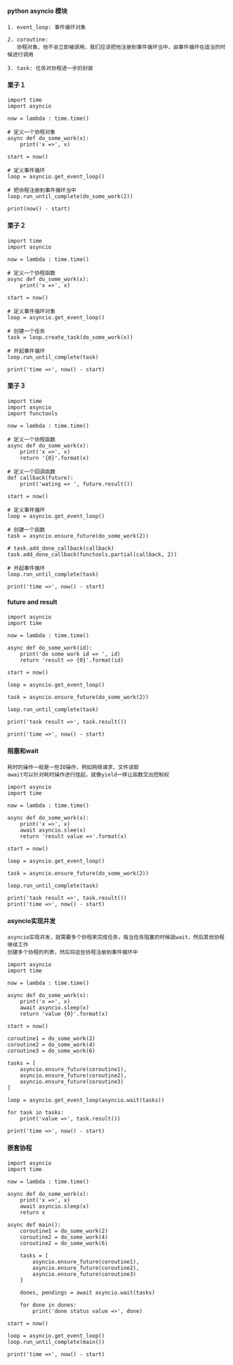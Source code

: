 #### python asyncio 模块
>
    1. event_loop: 事件循环对象

    2. coroutine:
       协程对象，他不会立即被调用，我们应该把他注册到事件循环当中，由事件循环在适当的时候进行调用

    3. task: 任务对协程进一步的封装


#### 栗子１
>
    import time
    import asyncio

    now = lambda : time.time()

    # 定义一个协程对象
    async def do_some_work(x):
        print('x =>', x)

    start = now()

    # 定义事件循环
    loop = asyncio.get_event_loop()

    # 把协程注册到事件循环当中
    loop.run_until_complete(do_some_work(2))

    print(now() - start)

#### 栗子２
>
    import time
    import asyncio

    now = lambda : time.time()

    # 定义一个协程函数
    async def do_some_work(x):
        print('x =>', x)

    start = now()

    # 定义事件循环对象
    loop = asyncio.get_event_loop()

    # 创建一个任务
    task = loop.create_task(do_some_work(x))

    # 开起事件循环
    loop.run_until_complete(task)

    print('time =>', now() - start)

#### 栗子３
>
    import time
    import asyncio
    import functools

    now = lambda : time.time()

    # 定义一个协程函数
    async def do_some_work(x):
        print('x =>', x)
        return '{0}'.format(x)

    # 定义一个回调函数
    def callback(future):
        print('wating => ', future.result())

    start = now()

    # 定义事件循环
    loop = asyncio.get_event_loop()

    # 创建一个函数
    task = asyncio.ensure_future(do_some_work(2))

    # task.add_done_callback(callback)
    task.add_done_callback(functools.partial(callback, 2))

    # 开起事件循环
    loop.run_until_complete(task)

    print('time =>', now() - start)

#### future and result
>
    import asyncio
    import time

    now = lambda : time.time()

    async def do_some_work(id):
        print('do some work id => ', id)
        return 'result => {0}'.format(id)

    start = now()

    loop = asyncio.get_event_loop()

    task = asyncio.ensure_future(do_some_work(2))

    loop.run_until_complete(task)

    print('task result =>', task.result())

    print('time =>', now() - start)

#### 阻塞和wait
>
    耗时的操作一般是一些IO操作，例如网络请求，文件读取
    await可以针对耗时操作进行挂起，就像yield一样让函数交出控制权

    import asyncio
    import time

    now = lambda : time.time()

    async def do_some_work(x):
        print('x =>', x)
        await asyncio.slee(x)
        return 'result value =>'.format(x)

    start = now()

    loop = asyncio.get_event_loop()

    task = asyncio.ensure_future(do_some_work(2))

    loop.run_until_complete(task)

    print('task result =>', task.result())
    print('time =>', now() - start)

#### asyncio实现并发
>
    asyncio实现并发，就需要多个协程来完成任务，每当任务阻塞的时候就wait，然后其他协程继续工作
    创建多个协程的列表，然后将这些协程注册到事件循环中

    import asyncio
    import time

    now = lambda : time.time()

    async def do_some_work(x):
        print('x =>', x)
        await asyncio.sleep(x)
        return 'value {0}'.format(x)

    start = now()

    coroutine1 = do_some_work(2)
    coroutine2 = do_some_work(4)
    coroutine3 = do_some_work(6)

    tasks = [
        asyncio.ensure_future(coroutine1),
        asyncio.ensure_future(coroutine2),
        asyncio.ensure_future(coroutine3)
    ]

    loop = asyncio.get_event_loop(asyncio.wait(tasks))

    for task in tasks:
        print('value =>', task.result())

    print('time =>', now() - start)

#### 嵌套协程
>
    import asyncio
    import time

    now = lambda : time.time()

    async def do_some_work(x):
        print('x =>', x)
        await asyncio.sleep(x)
        return x

    async def main():
        coroutine1 = do_some_work(2)
        coroutine2 = do_some_work(4)
        coroutine2 = do_some_work(6)

        tasks = [
            asyncio.ensure_future(coroutine1),
            asyncio.ensure_future(coroutine2),
            asyncio.ensure_future(coroutine3)
        ]

        dones, pendings = await asyncio.wait(tasks)

        for done in dones:
            print('done status value =>', done)
    
    start = now()

    loop = asyncio.get_event_loop()
    loop.run_until_complete(main())

    print('time =>', now() - start)

